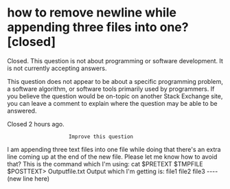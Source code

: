 
# how to remove newline while appending three files into one? [closed]







Closed. This question is not about programming or software development. It is not currently accepting answers.
                        
                    










 This question does not appear to be about a specific programming problem, a software algorithm, or software tools primarily used by programmers. If you believe the question would be on-topic on another Stack Exchange site, you can leave a comment to explain where the question may be able to be answered.


Closed 2 hours ago.







                        Improve this question
                    



I am appending three text files into one file while doing that there's an extra line coming up at the end of the new file.
Please let me know how to avoid that?
This is the command which I'm using: cat $PRETEXT $TMPFILE $POSTTEXT> Outputfile.txt
Output which I'm getting is:
file1
file2
file3
----(new line here)

        